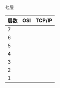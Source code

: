 七层


| 层数 | OSI | TCP/IP |
| ---- | --- | ------ |
| 7    |     |        |
| 6    |     |        |
| 5    |     |        |
| 4    |     |        |
| 3    |     |        |
| 2
|  1   |        |
